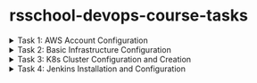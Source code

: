 # rsschool-devops-course-tasks


<details>
<summary>Task 1: AWS Account Configuration</summary>

 https://github.com/rolling-scopes-school/tasks/blob/master/devops/modules/1_basic-configuration/task_1.md

This repository contains Terraform configurations for automating AWS infrastructure using GitHub Actions.

## Prerequisites

- **AWS CLI v2**
- **Terraform v1.6+**
- **AWS Account with sufficient IAM permissions**
- **GitHub repository with secrets configured for AWS_REGION, AWS_ROLE_TO_ASSUME, and TERRAFORM_VERSION**

## Setup

### Steps

1. **Clone the Repository:**
   ```bash
   git clone https://github.com/Tati-Moon/rsschool-devops-course-tasks.git
   cd rsschool-devops-course-tasks
   ```

### 2. Configure AWS CLI
Ensure that your AWS CLI is properly configured with the necessary credentials. You will need the `Access Key ID` and `Secret Access Key` for the IAM user with sufficient permissions.

Run the following command to configure AWS CLI:

```bash
aws configure
```

Follow the prompts to enter:
- `AWS Access Key ID`: Your IAM user's access key.
- `AWS Secret Access Key`: Your IAM user's secret key.
- `Default region name`: Enter the AWS region where you want to deploy your infrastructure (e.g., `eu-central-1`).
- `Default output format`: You can specify `json`, or leave this blank for default formatting.

Once configured, verify that AWS CLI is working correctly by running:

```bash
aws sts get-caller-identity
```

### 3. Setup GitHub Secrets
To securely pass sensitive information to GitHub Actions, you need to configure repository secrets in your GitHub project.

Go to your repository on GitHub:
1. Navigate to **Settings** > **Secrets and variables** > **Actions**.
2. Click **New repository secret** and add the following secrets:
   - `AWS_REGION`: The AWS region where your infrastructure is deployed (e.g., `eu-central-1`).
   - `AWS_ROLE_TO_ASSUME`: The IAM role to assume for GitHub Actions (e.g., `arn:aws:iam::000000000000:role/GithubActionsRole`).
   - `TERRAFORM_VERSION`: The Terraform version you want to use (e.g., `1.6.0`).

### 4. Run GitHub Actions Workflow
Once you've set up AWS CLI and GitHub secrets, you can trigger the GitHub Actions workflow.

- **Push to the `main` branch** or **create a pull request** to trigger the automated workflow, which will run Terraform commands to deploy your infrastructure on AWS.

You can view the workflow progress in the **Actions** tab of your GitHub repository.

### 5. Monitor Terraform Output
During the GitHub Actions run, Terraform will:
- **Initialize** the configuration and backend (S3 bucket for storing state).
- **Plan** the changes to the infrastructure.
- **Apply** those changes automatically to create or update AWS resources.

### 6. Check the AWS Console
Once the workflow completes successfully, you can visit the AWS Management Console to verify the deployed resources, such as the S3 bucket and IAM roles.

## Inputs

- `aws_region`: The AWS region where resources will be deployed (default: `eu-central-1`).
- `task_bucket_name`: The name of the S3 bucket to be created (default: `tati.task1-new-bucket`).

## Outputs

- `new_bucket_name`: The name of the newly created S3 bucket.
- `github_actions_role_arn`: The ARN of the IAM role created for GitHub Actions.

## Troubleshooting

### Common Errors

1. **Access Denied (403)**:
   - Check that the IAM role and user have the correct permissions.
   - Verify that OIDC provider is correctly configured in AWS to trust GitHub Actions.
   
2. **Terraform Backend Issues**:
   - Ensure the S3 bucket for Terraform state exists and is properly configured.
   - Make sure the bucket has encryption enabled and the correct permissions.

### Design Choices

- **Remote State**: S3 is used for storing Terraform state to ensure that infrastructure changes are tracked and consistent across multiple users or automated workflows.
- **IAM Role with OIDC**: This design eliminates the need for long-lived AWS credentials by allowing GitHub Actions to assume an AWS role via OpenID Connect (OIDC), providing a more secure and modern authentication approach.

## Project steps:

### 1. Installed AWS CLI and Terraform
- Followed the instructions to install **AWS CLI 2**.
- Followed the instructions to install **Terraform 1.6+**.
- **Optional:** Configured Terraform version manager **tfenv**.

![LOCAL SETTINGS](img/task1/02_check_settings.png)

### 2. Created IAM User and Configured MFA
- Navigated to IAM in the AWS account and created a new user with the following policies attached:
  - **AmazonEC2FullAccess**
  - **AmazonRoute53FullAccess**
  - **AmazonS3FullAccess**
  - **IAMFullAccess**
  - **AmazonVPCFullAccess**
  - **AmazonSQSFullAccess**
  - **AmazonEventBridgeFullAccess**
- Configured MFA for both the new user and the root user.
- Generated a new pair of **Access Key ID** and **Secret Access Key** for the user.

![IAM SETTINGS](img/task1/01_IAM_user_settings.png)

### 3. Configured AWS CLI
- Configured AWS CLI to use the new user's credentials.
- Verified the configuration by running the command: 
  ```bash
  aws ec2 describe-instance-types --instance-types t4g.nano
  ```
### 4. Created a GitHub Repository for Terraform Code
- Utilized a personal GitHub account to create a repository named **rsschool-devops-course-tasks**. This repository served as the central location for storing and managing the Terraform configuration files.

### 5. Created a Bucket for Terraform States
- Established a dedicated S3 bucket to manage Terraform state files, adhering to best practices for state management. The S3 bucket was configured as the backend for storing the Terraform state, ensuring secure and efficient tracking of infrastructure changes.

### 6. Created an IAM Role for GitHub Actions
- Created an IAM role named **GithubActionsRole**, assigning it the same permissions as the previously created IAM user in step 2. The attached policies included:
  - **AmazonEC2FullAccess**
  - **AmazonRoute53FullAccess**
  - **AmazonS3FullAccess**
  - **IAMFullAccess**
  - **AmazonVPCFullAccess**
  - **AmazonSQSFullAccess**
  - **AmazonEventBridgeFullAccess**
  
  This role enabled GitHub Actions to perform operations on AWS resources securely.

  ![ROLE SETTINGS](img/task1/03_IAM_role_settings.png)

### 7. Configured an Identity Provider and Trust Policies for GitHub Actions
- Updated the **GithubActionsRole** IAM role to include a Trust policy that allows GitHub Actions to assume the role. This configuration was based on guidance from:
  - [IAM Roles Terms and Concepts](https://docs.aws.amazon.com/IAM/latest/UserGuide/id_roles_terms.html)
  - [GitHub Tutorial](https://docs.github.com/en/actions/deployment/security-hardening-your-deployments/about-security-hardening-your-deployments)
  - [AWS Documentation on OIDC Providers](https://docs.aws.amazon.com/IAM/latest/UserGuide/id_roles_providers_oidc.html)
  
  (*Note: Replace **GitHubOrg** with the appropriate GitHub username in this context.*)

  ![S3 BUCKETS](img/task1/04_s3_buckets.png)

### 8. Created a GitHub Actions Workflow for Deployment via Terraform
- Developed a GitHub Actions workflow to automate the deployment process using Terraform. The workflow comprised three jobs that were triggered on pull requests and pushes to the default branch:
  - **terraform-check**: This job was responsible for format checking the Terraform code using `terraform fmt`.
  - **terraform-plan**: This job executed the `terraform plan` command to outline the changes that would be made to the infrastructure.
  - **terraform-apply**: This job deployed the Terraform configurations using `terraform apply`, applying the changes to the AWS infrastructure.
  
  This workflow streamlined the infrastructure deployment process and ensured consistent application of Terraform configurations.

  ![TERRAFORM](img/task1/05_actions_result.png)

</details>

<details>
<summary>Task 2: Basic Infrastructure Configuration</summary>
https://github.com/rolling-scopes-school/tasks/blob/master/devops/modules/1_basic-configuration/task_2.md

![main schema](img/task2/01_scheme.png)

## Infrastructure Overview

This setup consists of a Virtual Private Cloud (VPC) that hosts both public and private subnets in multiple availability zones (AZs) for high availability. A NAT Gateway is deployed to allow instances in private subnets to access the internet securely, while a Bastion Host enables secure access to the private instances.

### VPC (Virtual Private Cloud)
- A VPC with the CIDR block `10.0.0.0/16`.
- Enables DNS hostnames and support.

### Subnets
- **Public Subnets**:
  - Two public subnets in different Availability Zones (`10.0.1.0/24`, `10.0.2.0/24`).
  - Automatically assigns public IP addresses to instances launched in these subnets.

![public subnet](img/task2/03_vpc_public.png)

- **Private Subnets**:
  - Two private subnets in different Availability Zones (`10.0.3.0/24`, `10.0.4.0/24`).

![private subnet](img/task2/02_vpc_private.png)

### Gateways and Routing
- **Internet Gateway**:
  - Allows communication between instances in the VPC and the Internet.
  - Attached to the VPC.

- **NAT Gateway**:
  - Enables instances in private subnets to initiate outbound traffic to the Internet.
  - Uses an Elastic IP for consistent outbound connectivity.

### Security
- **Bastion Host Security Group**:
  - Allows SSH access (port 22).
  - Allows all outbound traffic.

  Bastion Host Public IPv4 address: 18.193.108.66
Private Instance 1 Private IPv4 addresses: 10.0.3.50

![image](img/task2/04_instances.png)

commands:
```bash
> nano key.pem
> ll
> chmod 400 key.pem
> ssh -i key.pem ec2-user@10.0.3.50
> ping www.google.com
```

![image](img/task2/05_connect_to_private_instance.png)

### Bastion Host
- An `t2.micro` instance serving as a bastion host in the first public subnet (`10.0.1.0/24`).
- **SSH Key**: The my-key-pair key is used for accessing the Bastion Host.

## Usage

### Prerequisites
- **Terraform CLI**: Install Terraform on your local machine.
- **AWS Credentials**: Configure AWS credentials with sufficient permissions.

## File Structure and Purpose

├── bastion_host.tf
├── gateway.tf
├── route_table.tf
├── network_acls.tf
├── output.tf
├── security_groups.tf
├── subnet.tf
├── variables.tf
└── vpc.tf

- **`bastion_host.tf`**  
  Configures an EC2 instance for the Bastion Host, which provides secure SSH access to instances in private subnets.

- **`gateway.tf`**  
  Defines the Internet Gateway and NAT Gateway for the VPC, allowing public and private subnets to communicate with the Internet.

- **`route_table.tf`**  
  Configures route tables and their associations for public and private subnets, controlling how traffic is routed within the VPC.

- **`security_groups.tf`**  
  Sets up Security Groups for the Bastion Host, public subnets, and private subnets, controlling inbound and outbound traffic at the instance level.

- **`subnet.tf`**  
  Creates public and private subnets within different availability zones, providing network segmentation in the VPC.

- **`variables.tf`**  
  Declares input variables used across the Terraform configuration, making the code flexible and reusable (e.g., VPC CIDRs, regions, SSH key, etc.).

- **`vpc.tf`**  
  Defines the VPC resource, specifying the CIDR block, DNS settings, and overall VPC configuration.

- **`network_acls.tf`**  
  Configures Network ACLs (NACLs) to control traffic at the subnet level, providing an additional layer of security beyond security groups.

### Deployment
1. Clone this repository:
   ```bash
   git clone <repository_url>
   cd <repository_directory>
   ```
2. Initialize Terraform:
  ```bash
   terraform init
   ```
3. Review Terraform plan:
  ```bash
   terraform plan
   ```
4. Apply the Terraform configuration:
  ```bash
   terraform apply
   ```
5. To destroy the infrastructure created by Terraform, run:
  ```bash
   terraform destroy
   ```

</details>

<details>
<summary>Task 3: K8s Cluster Configuration and Creation</summary>

This task aimed to create AWS infrastructure, including a Kubernetes (K8s) cluster and a bastion host, using Terraform. The project involved provisioning the cluster, deploying a simple workload, and setting up monitoring. The entire process has been documented.

![main schema](img/task3/01_scheme.png)

## Prerequisites

- Terraform installed
- AWS account with access keys configured
- SSH access to the bastion host
- kubectl installed on the local machine

Instances
![Instances](img/task3/02_instances.png)

- Terraform code was developed to provision AWS resources required for the Kubernetes cluster and bastion host.
- A bastion host was created to allow secure access to the K8s cluster.
- The Kubernetes cluster was successfully deployed.
- A screenshot of the **`kubectl get nodes`** command output was provided to confirm that the cluster was running as expected.
- A simple workload was deployed to the cluster using the following command:
**`kubectl apply -f https://k8s.io/examples/pods/simple-pod.yaml`**
- It was confirmed that the workload was successfully running on the cluster.
- Monitoring tools were configured to track the cluster's performance and workloads.

commands:
```bash
> nano key.pem
> ll
> chmod 400 key.pem
> ssh -i key.pem ec2-user@10.0.3.160
> kubectl get all -n kube-system
> kubectl get nodes
> kubectl apply -f https://k8s.io/examples/pods/simple-pod.yaml
> kubectl get pods
> sudo systemctl status grafana-server
> sudo netstat -tuln | grep 3000
```

The following command was used to verify that the cluster nodes were up and running
**`kubectl get nodes`**

Nodes:
![Nodes](img/task3/03_nodes.png)

A simple pod was deployed using:
**`kubectl apply -f https://k8s.io/examples/pods/simple-pod.yaml`**
The pod's status was confirmed with:
**`kubectl get pods`**

Pods
![Pods](img/task3/04_podes.png)

Grafana
![Pods](img/task3/05_grafana.png)

## Steps to Deploy

1. **Clone the Repository**
   ```bash
   git clone <repository-url>
   cd <repository-directory>
   ```
2. Initialize Terraform:
  ```bash
   terraform init
   ```
3. Review Terraform plan:
  ```bash
   terraform plan
   ```
4. Apply the Terraform configuration:
  ```bash
   terraform apply
   ```
5. To destroy the infrastructure created by Terraform, run:
  ```bash
   terraform destroy
   ```

</details>

<details>
<summary>Task 4: Jenkins Installation and Configuration</summary>

Describes the steps taken to deploy and configure Jenkins on a Kubernetes cluster using Helm, including additional configuration and verification requirements. 

## Installing Helm

To install Helm, run the following commands:

```bash
curl https://raw.githubusercontent.com/helm/helm/master/scripts/get-helm-3 > get_helm.sh
chmod 700 get_helm.sh
./get_helm.sh
```

## Prepare the Cluster

Configured the Kubernetes cluster with support for Persistent Volumes (PV) and Persistent Volume Claims (PVC), as per Kubernetes and k3s documentation.

![main schema](img/task4/02_pv_and_pvc.png)

```bash
nano jenkins-auth.yaml
nano jenkins-sa.yaml
nano jenkins-value.yaml
nano jenkins-volume.yaml

kubectl apply -f jenkins-auth.yaml
kubectl apply -f jenkins-sa.yaml
kubectl apply -f jenkins-value.yaml
kubectl apply -f jenkins-volume.yaml

kubectl get pv
kubectl get pvc
```

## Installing Jenkins

To install java
```bash
sudo yum install java-11-openjdk-devel -y
java -version
```

Jenkins configure

```bash
helm repo add jenkinsci https://charts.jenkins.io
helm repo update
helm install jenkins jenkinsci/jenkins --namespace default --create-namespace
helm search repo jenkinsci
```

## Verify the Installation

You can verify the Helm installation by deploying and uninstalling the Nginx chart:

```bash
helm version
kubectl get pods --namespace default
kubectl get svc --namespace default
kubectl describe svc jenkins --namespace default
helm show values jenkinsci
helm list
helm repo list
```

![main schema](img/task4/01_state.png)

## Using Jenkins

    - login to jenkins node
    - take password from file in "conf" dir

```bash
#Get Password
 kubectl get secret --namespace default jenkins -o=jsonpath='{.data.jenkins-admin-password}' | base64 --decode
```

    - login in Jenkins (port 32000) via admin account and pass
    - create new user and generate api token
![main schema](img/task4/05_jenkins_users.png)

    - configure project build and start build
![main schema](img/task4/03_jenkins_project.png)
![main schema](img/task4/04_jenkins_result.png)

</details>